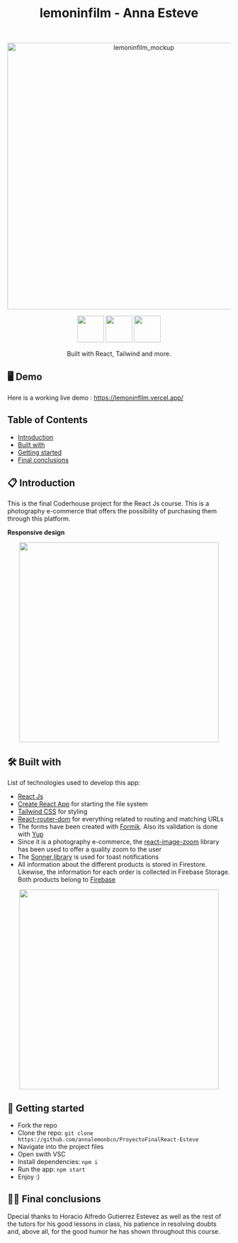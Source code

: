<h1 align="center">lemoninfilm - Anna Esteve</h1> <br>
<p align="center">
  <img alt="lemoninfilm_mockup" title="lemoninfilm" src="https://firebasestorage.googleapis.com/v0/b/lemoninfilm.appspot.com/o/desktop_mockup.png?alt=media&token=cfb13144-146a-4ef0-ab27-b015b870709c" width="600">
</p>

<div align="center">
  <img src="https://www.svgrepo.com/show/327388/logo-react.svg" width="60" height="60">
  <img src="https://www.svgrepo.com/show/354430/tailwindcss.svg" width="60" height="60">
  <img src="https://www.svgrepo.com/show/373595/firebase.svg" width="60" height="60">
</div>
<p align="center"> Built with React, Tailwind and more.</p>

## 🖥️ Demo

Here is a working live demo : https://lemoninfilm.vercel.app/

## Table of Contents

- [Introduction](#introduction)
- [Built with](#built-with)
- [Getting started](#getting-started)
- [Final conclusions](#final-conclusions)

<!-- END doctoc generated TOC please keep comment here to allow auto update -->

<a name="introduction"></a>
## 📋 Introduction

This is the final Coderhouse project for the React Js course.
This is a photography e-commerce that offers the possibility of purchasing them through this platform.

**Responsive design**

<p align="center">
  <img src = "https://firebasestorage.googleapis.com/v0/b/lemoninfilm.appspot.com/o/mobile_mockup_02.jpg?alt=media&token=d3ec3b15-d8ba-47d7-a9c3-f86405ae1aac" width=450>
</p>

<a name="built-with"></a>
## 🛠️ Built with

List of technologies used to develop this app:

- <a href="https://react.dev/">React Js</a>
- <a href="https://create-react-app.dev/">Create React App</a> for starting the file system
- <a href="https://tailwindcss.com/">Tailwind CSS</a> for styling
- <a href="https://reactrouter.com/en/main">React-router-dom</a> for everything related to routing and matching URLs
- The forms have been created with <a href="https://formik.org/">Formik</a>. Also its validation is done with <a href="https://www.npmjs.com/package/yup">Yup</a>
- Since it is a photography e-commerce, the <a href="https://www.npmjs.com/package/react-image-zoom">react-image-zoom</a> library has been used to offer a quality zoom to the user
- The <a href="https://sonner.emilkowal.ski/">Sonner library</a> is used for toast notifications
- All information about the different products is stored in Firestore. Likewise, the information for each order is collected in Firebase Storage. Both products belong to <a href="https://firebase.google.com/">Firebase</a>

<p align="center">
  <img src = "https://firebasestorage.googleapis.com/v0/b/lemoninfilm.appspot.com/o/tablet_mockup_02.jpg?alt=media&token=0c4241bb-6f0f-4b9f-8c5c-f0eb2288a537" width=450>
</p>

<a name="getting-started"></a>
## 🔨 Getting started

- Fork the repo
- Clone the repo: `git clone https://github.com/annalemonbcn/ProyectoFinalReact-Esteve`
- Navigate into the project files
- Open swith VSC
- Install dependencies: `npm i`
- Run the app: `npm start`
- Enjoy :)

<!-- - `yarn` to install dependencies -->

<a name="final-conclusions"></a>
## 🙏🏻 Final conclusions

Dpecial thanks to Horacio Alfredo Gutierrez Estevez as well as the rest of the tutors for his good lessons in class, his patience in resolving doubts and, above all, for the good humor he has shown throughout this course.